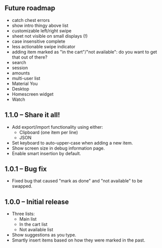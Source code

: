 ## Future roadmap

* catch chest errors
* show intro thingy above list
* customizable left/right swipe
* sheet not visible on small displays (!)
* case insensitive complete
* less actionable swipe indicator
* adding item marked as "in the cart"/"not available": do you want to get that out of there?
* search
* session
* amounts
* multi-user list
* Material You
* Desktop
* Homescreen widget
* Watch

## 1.1.0 – Share it all!

* Add export/import functionality using either:
  * Clipboard (one item per line)
  * JSON
* Set keyboard to auto-upper-case when adding a new item.
* Show screen size in debug information page.
* Enable smart insertion by default.

## 1.0.1 – Bug fix

* Fixed bug that caused "mark as done" and "not available" to be swapped.

## 1.0.0 – Initial release

* Three lists:
  * Main list
  * In the cart list
  * Not available list
* Show suggestions as you type.
* Smartly insert items based on how they were marked in the past.
